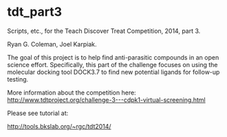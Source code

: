 tdt_part3
=========
Scripts, etc., for the Teach Discover Treat Competition, 2014, part 3.

Ryan G. Coleman, Joel Karpiak.

The goal of this project is to help find anti-parasitic compounds in an open science effort. Specifically, this part of the challenge focuses on using the molecular docking tool DOCK3.7 to find new potential ligands for follow-up testing.

More information about the competition here: http://www.tdtproject.org/challenge-3---cdpk1-virtual-screening.html

Please see tutorial at: 

http://tools.bkslab.org/~rgc/tdt2014/

